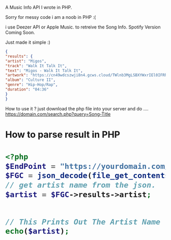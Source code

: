 A Music Info API I wrote in PHP.

Sorry for messy code i am a noob in PHP :(

i use Deezer API or Apple Music. to retreive the Song Info.
 Spotify Version Coming Soon.

Just made it simple :)



```JSON
{
"results": {
"artist": "Migos",
"track": "Walk It Talk It",
"text": "Migos - Walk It Talk It",
"artwork": "https://cn49wdcszwji8n4.gcws.cloud/TWlnb3MgLSBXYWxrIEl0IFRhbGsgSXQ=",
"album": "Culture II",
"genre": "Hip-Hop/Rap",
"duration": "04:36"
}
}
```

How to use it ? just download the php file into your server and do .... https://domain.com/search.php?query=Song-Title


<h1>How to parse result in PHP<h1/>


```php
<?php
$EndPoint = "https://yourdomain.com/search.php?query=Song-Title";
$FGC = json_decode(file_get_contents($EndPoint));
// get artist name from the json.
$artist = $FGC->results->artist;


// This Prints Out The Artist Name
echo($artist);

```
